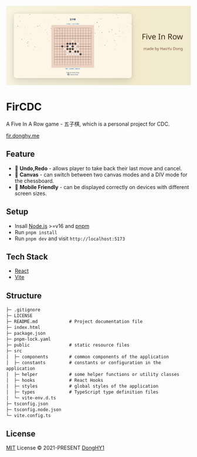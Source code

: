 ![](./public/bg.png)

# FirCDC

A Five In A Row game - 五子棋, which is a personal project for CDC.

[fir.donghy.me](https://fir.donghy.me)

## Feature
- 📝 **Undo,Redo** -  allows player to take back their last move and cancel.
- 🎨 **Canvas** - can switch between two canvas modes and a DIV mode for the chessboard.
- 📱 **Mobile Friendly** - can be displayed correctly on devices with different screen sizes.
## Setup

- Insall [Node.js](https://nodejs.org/en/) >=v16 and [pnpm](https://pnpm.io/)
- Run `pnpm install`
- Run `pnpm dev` and visit `http://localhost:5173`

## Tech Stack

- [React](https://react.dev/)
- [Vite](https://vitejs.dev/)
## Structure
```
├─ .gitignore           
├─ LICENSE              
├─ README.md            # Project documentation file
├─ index.html           
├─ package.json        
├─ pnpm-lock.yaml       
├─ public               # static resource files
├─ src                 
│  ├─ components        # common components of the application
│  ├─ constants         # constants or configuration in the application
│  ├─ helper            # some helper functions or utility classes
│  ├─ hooks             # React Hooks
│  ├─ styles            # global styles of the application
│  ├─ types             # TypeScript type definition files
│  └─ vite-env.d.ts     
├─ tsconfig.json        
├─ tsconfig.node.json   
└─ vite.config.ts  
```
## License

[MIT](./LICENSE) License © 2021-PRESENT [DongHY1](https://github.com/DongHY1)
